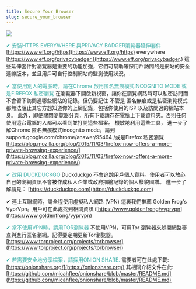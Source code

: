 ```yaml
---
title: Secure Your Browser
slug: secure_your_browser
---
```


![](/images/coverchap_6.jpg)




<span class="leadtip" style="color:#3cafa8">✔ 安裝HTTPS EVERYWHERE 與PRIVACY BADGER瀏覧器延伸套件</span>  [https://www.eff.org/https](https://www.eff.org/https) everywhere [https://www.eff.org/privacybadger.](https://www.eff.org/privacybadger.) 這些延伸套件對瀏覧器是重要的功能加強，它們可幫助確保用戶訪問的是網站的安全連線版本，並且用戶可自行控制網站的監測使用狀況。. 

<span class="leadtip" style="color:#3cafa8">✔ 當使用別人的電腦時，請在Chrome 啟用匿名無痕模式INCOGNITO MODE 或是FIREFOX 私密瀏覧</span> 在瀏覧器下開啟新視窗，讓你在瀏覧網路時可以私密訪問而不會留下訪問過哪些網站的記錄。但仍要記住 不管是 匿名無痕或是私密瀏覧模式都無法阻止其它方想知道你的上網記錄，包括你使用的ISP 以及訪問過的網站本身。 此外，即便關閉瀏覧器分頁，所有下載請存在電腦上下載資料夾。否則任何使用這台電腦的人都可以看到並打開這些檔案。 機敏地利用這些工具， 進一步了解Chrome 匿名無痕模式incognito mode，請到 support.google.com/chrome/answer/95464 /或是Firefox 私密瀏覧 [https://blog.mozilla.org/blog/2015/11/03/firefox-now-offers-a-more-private-browsing-experience/](https://blog.mozilla.org/blog/2015/11/03/firefox-now-offers-a-more-private-browsing-experience/)




<span class="leadtip" style="color:#3cafa8">✔ 改用 DUCKDUCKGO</span>  Duckduckgo  不會追踪用戶個人資料。使用者可以放心自己的瀏網資訊不會被作成私人企業或政府描繪記錄的個人樣貌圖譜。 進一步了解請見： [https://duckduckgo.com](https://duckduckgo.com)

✔ 連上互聯網時，請全程使用虛擬私人網路 (VPN)  這裏我們推薦 Golden Frog's VyprVpn。用戶可在此處找到相關資訊 i[https://www.goldenfrong/vyprvpn](https://www.goldenfrong/vyprvpn) 

<span class="leadtip" style="color:#3cafa8">✔ 當不使用VPN時，請用TOR瀏覧器</span> 不使用VPN，可用Tor 瀏覧器來躲開網路審查與進行匿名瀏網。記得要定期更新Tor瀏覧器。 [https://www.torproject.org/projects/torbrowser](https://www.torproject.org/projects/torbrowser)

<span class="leadtip" style="color:#3cafa8">✔ 若需要安全地分享檔案，請採用ONION SHARE.</span> 需要者可在此處下載: [https://onionshare.org/](https://onionshare.org/) 其相關介紹文件在此: [https://github.com/micahflee/onionshare/blob/master/README.md](https://github.com/micahflee/onionshare/blob/master/README.md)
